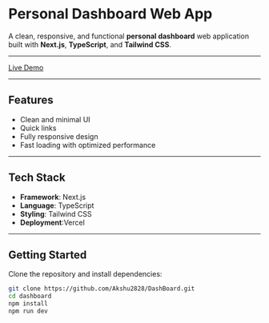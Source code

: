 # Personal Dashboard Web App

A clean, responsive, and functional **personal dashboard** web application built with **Next.js**, **TypeScript**, and **Tailwind CSS**.

---
[Live Demo](https://dash-board-liard.vercel.app/)

---

## Features

- Clean and minimal UI
- Quick links
- Fully responsive design
- Fast loading with optimized performance

---

## Tech Stack

- **Framework**: Next.js
- **Language**: TypeScript
- **Styling**: Tailwind CSS
- **Deployment**:Vercel

---

## Getting Started

Clone the repository and install dependencies:

```bash
git clone https://github.com/Akshu2828/DashBoard.git
cd dashboard
npm install
npm run dev
